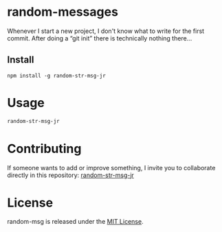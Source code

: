 # random-messages

Whenever I start a new project, I don't know what to write for the first commit. After doing a “git init” there is technically nothing there...

## Install

```npm
npm install -g random-str-msg-jr
```

# Usage

```bash
random-str-msg-jr
```

# Contributing
If someone wants to add or improve something, I invite you to collaborate directly in this repository: [random-str-msg-jr](https://github.com/Josera19/random-str-msg-jr.git)

# License
random-msg is released under the [MIT License](https://opensource.org/licenses/MIT).